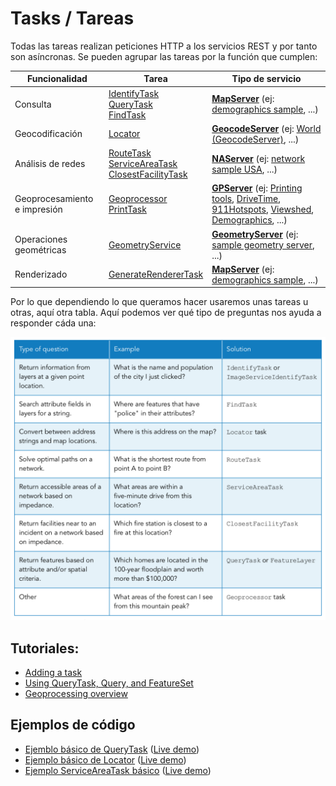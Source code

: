# Tasks / Tareas

Todas las tareas realizan peticiones HTTP a los servicios REST y por tanto son asíncronas. Se pueden agrupar las tareas por la función que cumplen:

|Funcionalidad|Tarea|Tipo de servicio|
|---|---|---|
|Consulta|[IdentifyTask](https://developers.arcgis.com/javascript/3/jsapi/identifytask-amd.html)<br>[QueryTask](https://developers.arcgis.com/javascript/3/jsapi/querytask-amd.html)<br>[FindTask](https://developers.arcgis.com/javascript/3/jsapi/findtask-amd.html)|**[MapServer](https://developers.arcgis.com/rest/services-reference/map-service.htm)** (ej: [demographics sample](https://sampleserver1.arcgisonline.com/ArcGIS/rest/services/Demographics/ESRI_Census_USA/MapServer/), ...)
|Geocodificación|[Locator](https://developers.arcgis.com/javascript/3/jsapi/locator-amd.html)|**[GeocodeServer](http://enterprise.arcgis.com/en/server/latest/publish-services/linux/geocode-services.htm)** (ej: [World (GeocodeServer)](https://geocodedev.arcgis.com/arcgis/rest/services/World/GeocodeServer), ...)
|Análisis de redes|[RouteTask](https://developers.arcgis.com/javascript/3/jsapi/routetask-amd.html)<br>[ServiceAreaTask](https://developers.arcgis.com/javascript/3/jsapi/serviceareatask-amd.html)<br>[ClosestFacilityTask](https://developers.arcgis.com/javascript/3/jsapi/closestfacilitytask-amd.html)|**[NAServer](https://developers.arcgis.com/rest/services-reference/network-service.htm)** (ej: [network sample USA](https://sampleserver3.arcgisonline.com/ArcGIS/rest/services/Network/USA/NAServer/Service%20Area), ...)
|Geoprocesamiento e impresión|[Geoprocessor](https://developers.arcgis.com/javascript/3/jsapi/geoprocessor-amd.html)<br>[PrintTask](https://developers.arcgis.com/javascript/3/jsapi/printtask-amd.html)|**[GPServer](http://enterprise.arcgis.com/en/server/latest/publish-services/linux/what-is-a-geoprocessing-service-.htm)** (ej: [Printing tools](https://sampleserver6.arcgisonline.com/arcgis/rest/services/Utilities/PrintingTools/GPServer), [DriveTime](https://sampleserver1.arcgisonline.com/ArcGIS/rest/services/Network/ESRI_DriveTime_US/GPServer), [911Hotspots](https://sampleserver6.arcgisonline.com/arcgis/rest/services/911CallsHotspot/GPServer), [Viewshed](https://sampleserver6.arcgisonline.com/ArcGIS/rest/services/Elevation/ESRI_Elevation_World/GPServer?f=json), [Demographics](https://sampleserver1.arcgisonline.com/ArcGIS/rest/services/Demographics/ESRI_Population_World/GPServer), ...)
|Operaciones geométricas|[GeometryService](https://developers.arcgis.com/javascript/3/jsapi/geometryservice-amd.html)| **[GeometryServer](https://developers.arcgis.com/rest/services-reference/geometry-service.htm)** (ej: [sample geometry server](https://sampleserver6.arcgisonline.com/arcgis/rest/services/Utilities/Geometry/GeometryServer), ...)
|Renderizado|[GenerateRendererTask](https://developers.arcgis.com/javascript/3/jsapi/generaterenderertask-amd.html)|**[MapServer](https://developers.arcgis.com/rest/services-reference/map-service.htm)** (ej: [demographics sample](https://sampleserver1.arcgisonline.com/ArcGIS/rest/services/Demographics/ESRI_Census_USA/MapServer/), ...)

Por lo que dependiendo lo que queramos hacer usaremos unas tareas u otras, aquí otra tabla. Aquí podemos ver qué tipo de preguntas nos ayuda a responder cáda una:

![Tabla resumiendo los tipos de preguntas que ayudan a responder cada tarea](../../images/tareas-2.png)

## Tutoriales:

* [Adding a task](https://developers.arcgis.com/javascript/3/jshelp/intro_firsttask.html)
* [Using QueryTask, Query, and FeatureSet](https://developers.arcgis.com/javascript/3/jshelp/intro_querytask.html)
* [Geoprocessing overview](https://developers.arcgis.com/javascript/3/jshelp/intro_gp_overview.html)

## Ejemplos de código

* [Ejemblo básico de QueryTask](./QueryTask.html) ([Live demo](https://hhkaos.github.io/master-esri/alumnos/2018-19/code-samples/tasks/QueryTask.html))
* [Ejemplo básico de Locator](./Locator.html) ([Live demo](https://hhkaos.github.io/master-esri/alumnos/2018-19/code-samples/tasks/Locator.html))
* [Ejemplo ServiceAreaTask básico](./ServiceAreaTask.html) ([Live demo](https://hhkaos.github.io/master-esri/alumnos/2018-19/code-samples/tasks/ServiceAreaTask.html))
